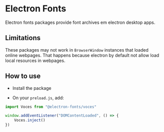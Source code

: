 # Electron Fonts

Electron fonts packages provide font archives em electron desktop apps.

## Limitations

These packages may not work in `BrowserWindow` instances that loaded online webpages. That happens because electron by default not allow load local resources in webpages.

## How to use

* Install the package

* On your `preload.js`, add:

```ts
import Voces from "@electron-fonts/voces"

window.addEventListener("DOMContentLoaded", () => {
    Voces.inject()
})
```